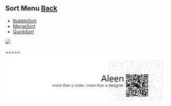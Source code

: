 ## Sort Menu	[Back](./../Algorithmn%20Menu.md)
* [BubbleSort](./BubbleSort/BubbleSort.md)
* [MergeSort](./MergeSort/MergeSort.md)
* [QuickSort](./QuickSort/QuickSort.md)

<img src="http://chart.googleapis.com/chart?cht=tx&chl=\Large x=\frac{-b\pm\sqrt{b^2-4ac}}{2a}" style="border:none;">

=====
<a href="http://aleen42.github.io/" target="_blank" ><img src="./../../pic/tail.gif"></a>
